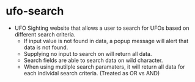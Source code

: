 # ufo-search

- UFO Sighting website that allows a user to search for UFOs based on different search criteria. 
  - If input value is not found in data, a popup message will alert that data is not found.
  - Supplying no input to search on will return all data.
  - Search fields are able to search data on wild character.
  - When using mutilple search paramaters, it will return all data for each individal search criteria. (Treated as OR vs AND)
